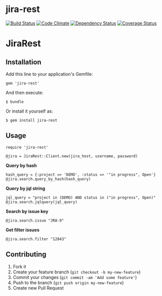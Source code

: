 jira-rest
=========

[![Build Status](https://travis-ci.org/macwadu/jira-rest.png?branch=master)](https://travis-ci.org/macwadu/jira-rest)   [![Code Climate](https://codeclimate.com/github/macwadu/jira-rest.png)](https://codeclimate.com/github/macwadu/jira-rest) [![Dependency Status](https://gemnasium.com/macwadu/jira-rest.png)](https://gemnasium.com/macwadu/jira-rest.png) [![Coverage Status](https://coveralls.io/repos/macwadu/jira-rest/badge.png)](https://coveralls.io/r/macwadu/jira-rest)


# JiraRest


## Installation

Add this line to your application's Gemfile:

    gem 'jira-rest'

And then execute:

    $ bundle

Or install it yourself as:

    $ gem install jira-rest

## Usage

    require 'jira-rest'

    @jira = JiraRest::Client.new(jira_host, username, password) 
    
  **Query by hash**
    
    hash_query = {:project => 'DEMO', :status => '"in progress", Open'}
    @jira.search.query_by_hash(hash_query)
  
  **Query by jql string** 
    
    jql_query = "project in (DEMO) AND status in ("in progress", Open)"
    @jira.search.jqlquery(jql_query)
  
  **Search by issue key**
  
    @jira.search.issue "JRA-9"
    
   
  **Get filter issues**
  
    @jira.search.filter "12843"


## Contributing

1. Fork it
2. Create your feature branch (`git checkout -b my-new-feature`)
3. Commit your changes (`git commit -am 'Add some feature'`)
4. Push to the branch (`git push origin my-new-feature`)
5. Create new Pull Request

